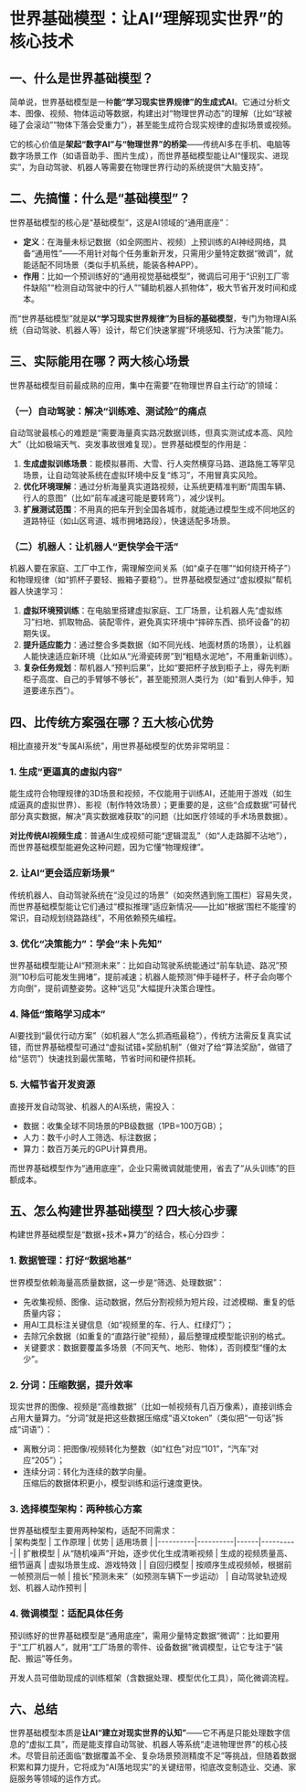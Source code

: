 # 世界基础模型：让AI“理解现实世界”的核心技术
## 一、什么是世界基础模型？
简单说，世界基础模型是一种**能“学习现实世界规律”的生成式AI**。它通过分析文本、图像、视频、物体运动等数据，构建出对“物理世界动态”的理解（比如“球被碰了会滚动”“物体下落会受重力”），甚至能生成符合现实规律的虚拟场景或视频。  

它的核心价值是**架起“数字AI”与“物理世界”的桥梁**——传统AI多在手机、电脑等数字场景工作（如语音助手、图片生成），而世界基础模型能让AI“懂现实、进现实”，为自动驾驶、机器人等需要在物理世界行动的系统提供“大脑支持”。


## 二、先搞懂：什么是“基础模型”？
世界基础模型的核心是“基础模型”，这是AI领域的“通用底座”：  
- **定义**：在海量未标记数据（如全网图片、视频）上预训练的AI神经网络，具备“通用性”——不用针对每个任务重新开发，只需用少量特定数据“微调”，就能适配不同场景（类似手机系统，能装各种APP）。  
- **作用**：比如一个预训练好的“通用视觉基础模型”，微调后可用于“识别工厂零件缺陷”“检测自动驾驶中的行人”“辅助机器人抓物体”，极大节省开发时间和成本。  

而“世界基础模型”就是**以“学习现实世界规律”为目标的基础模型**，专门为物理AI系统（自动驾驶、机器人等）设计，帮它们快速掌握“环境感知、行为决策”能力。


## 三、实际能用在哪？两大核心场景
世界基础模型目前最成熟的应用，集中在需要“在物理世界自主行动”的领域：

### （一）自动驾驶：解决“训练难、测试险”的痛点
自动驾驶最核心的难题是“需要海量真实路况数据训练，但真实测试成本高、风险大”（比如极端天气、突发事故很难复现）。世界基础模型的作用是：  
1.  **生成虚拟训练场景**：能模拟暴雨、大雪、行人突然横穿马路、道路施工等罕见场景，让自动驾驶系统在虚拟环境中反复“练习”，不用冒真实风险。  
2.  **优化环境理解**：通过分析海量真实道路视频，让系统更精准判断“周围车辆、行人的意图”（比如“前车减速可能是要转弯”），减少误判。  
3.  **扩展测试范围**：不用真的把车开到全国各城市，就能通过模型生成不同地区的道路特征（如山区弯道、城市拥堵路段），快速适配多场景。

### （二）机器人：让机器人“更快学会干活”
机器人要在家庭、工厂中工作，需理解空间关系（如“桌子在哪”“如何绕开椅子”）和物理规律（如“抓杯子要轻、搬箱子要稳”）。世界基础模型通过“虚拟模拟”帮机器人快速学习：  
1.  **虚拟环境预训练**：在电脑里搭建虚拟家庭、工厂场景，让机器人先“虚拟练习”扫地、抓取物品、装配零件，避免真实环境中“摔碎东西、损坏设备”的初期失误。  
2.  **提升适应能力**：通过整合多类数据（如不同光线、地面材质的场景），让机器人能快速适应新环境（比如从“光滑瓷砖房”到“粗糙水泥地”，不用重新训练）。  
3.  **复杂任务规划**：帮机器人“预判后果”，比如“要把杯子放到柜子上，得先判断柜子高度、自己的手臂够不够长”，甚至能预测人类行为（如“看到人伸手，知道要递东西”）。


## 四、比传统方案强在哪？五大核心优势
相比直接开发“专属AI系统”，用世界基础模型的优势非常明显：

### 1. 生成“更逼真的虚拟内容”
能生成符合物理规律的3D场景和视频，不仅能用于训练AI，还能用于游戏（如生成逼真的虚拟世界）、影视（制作特效场景）；更重要的是，这些“合成数据”可替代部分真实数据，解决“真实数据难获取”的问题（比如医疗领域的手术场景数据）。  

**对比传统AI视频生成**：普通AI生成视频可能“逻辑混乱”（如“人走路脚不沾地”），而世界基础模型能避免这种问题，因为它懂“物理规律”。

### 2. 让AI“更会适应新场景”
传统机器人、自动驾驶系统在“没见过的场景”（如突然遇到施工围栏）容易失灵，而世界基础模型能让它们通过“模拟推理”适应新情况——比如“根据‘围栏不能撞’的常识，自动规划绕路路线”，不用依赖预先编程。

### 3. 优化“决策能力”：学会“未卜先知”
世界基础模型能让AI“预测未来”：比如自动驾驶系统能通过“前车轨迹、路况”预测“10秒后可能发生拥堵”，提前减速；机器人能预测“伸手碰杯子，杯子会向哪个方向倒”，提前调整姿势。这种“远见”大幅提升决策合理性。

### 4. 降低“策略学习成本”
AI要找到“最优行动方案”（如机器人“怎么抓酒瓶最稳”），传统方法需反复真实试错，而世界基础模型可通过“虚拟试错+奖励机制”（做对了给“算法奖励”，做错了给“惩罚”）快速找到最优策略，节省时间和硬件损耗。

### 5. 大幅节省开发资源
直接开发自动驾驶、机器人的AI系统，需投入：  
- 数据：收集全球不同场景的PB级数据（1PB=100万GB）；  
- 人力：数千小时人工筛选、标注数据；  
- 算力：数百万美元的GPU计算费用。  

而世界基础模型作为“通用底座”，企业只需微调就能使用，省去了“从头训练”的巨额成本。


## 五、怎么构建世界基础模型？四大核心步骤
构建世界基础模型是“数据+技术+算力”的结合，核心分四步：

### 1. 数据管理：打好“数据地基”
世界模型依赖海量高质量数据，这一步是“筛选、处理数据”：  
- 先收集视频、图像、运动数据，然后分割视频为短片段，过滤模糊、重复的低质量内容；  
- 用AI工具标注关键信息（如“视频里的车、行人、红绿灯”）；  
- 去除冗余数据（如重复的“直路行驶”视频），最后整理成模型能识别的格式。  
- 关键要求：数据要覆盖多场景（不同天气、地形、物体），否则模型“懂的太少”。

### 2. 分词：压缩数据，提升效率
现实世界的图像、视频是“高维数据”（比如一帧视频有几百万像素），直接训练会占用大量算力。“分词”就是把这些数据压缩成“语义token”（类似把“一句话”拆成“词语”）：  
- 离散分词：把图像/视频转化为整数（如“红色”对应“101”，“汽车”对应“205”）；  
- 连续分词：转化为连续的数学向量。  
压缩后的数据体积更小，模型训练和运行速度更快。

### 3. 选择模型架构：两种核心方案
世界基础模型主要用两种架构，适配不同需求：  
| 架构类型 | 工作原理 | 优势 | 适用场景 |
|----------|----------|------|----------|
| 扩散模型 | 从“随机噪声”开始，逐步优化生成清晰视频 | 生成的视频质量高、细节逼真 | 虚拟场景生成、游戏特效 |
| 自回归模型 | 按顺序生成视频帧，根据前一帧预测后一帧 | 擅长“预测未来”（如预测车辆下一步运动） | 自动驾驶轨迹规划、机器人动作预判 |

### 4. 微调模型：适配具体任务
预训练好的世界基础模型是“通用底座”，需用少量特定数据“微调”：比如要用于“工厂机器人”，就用“工厂场景的零件、设备数据”微调模型，让它专注于“装配、搬运”等任务。  

开发人员可借助现成的训练框架（含数据处理、模型优化工具），简化微调流程。


## 六、总结
世界基础模型本质是**让AI“建立对现实世界的认知”**——它不再是只能处理数字信息的“虚拟工具”，而是能支撑自动驾驶、机器人等系统“走进物理世界”的核心技术。尽管目前还面临“数据覆盖不全、复杂场景预测精度不足”等挑战，但随着数据积累和算力提升，它将成为“AI落地现实”的关键纽带，彻底改变制造业、交通、家庭服务等领域的运作方式。
